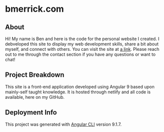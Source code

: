# bmerrick.com

## About
Hi! My name is Ben and here is the code for the personal website I created. I debveloped this site to display my web development skills, share a bit about myself, and connect with others. You can visit the site at [a link](bmerrick.com). Please reach out to me through the contact section if you have any questions or want to chat!

## Project Breakdown
This site is a front-end application developed using Angular 9 based upon mainly-self taught knowledge. It is hosted through netlify and all code is available, here on my GitHub.

## Deployment Info

This project was generated with [Angular CLI](https://github.com/angular/angular-cli) version 9.1.7.
